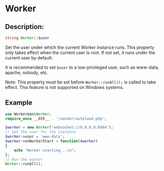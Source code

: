 # Worker

## Description:
```php
string Worker::$user
```

Set the user under which the current Worker instance runs. This property only takes effect when the current user is root. If not set, it runs under the current user by default.

It is recommended to set `$user` to a low-privileged user, such as www-data, apache, nobody, etc.

Note: This property must be set before `Worker::runAll();` is called to take effect. This feature is not supported on Windows systems.

## Example

```php
use Workerman\Worker;
require_once __DIR__ . '/vendor/autoload.php';

$worker = new Worker('websocket://0.0.0.0:8484');
// Set the user for the instance
$worker->user = 'www-data';
$worker->onWorkerStart = function($worker)
{
    echo "Worker starting...\n";
};
// Run the worker
Worker::runAll();
```
